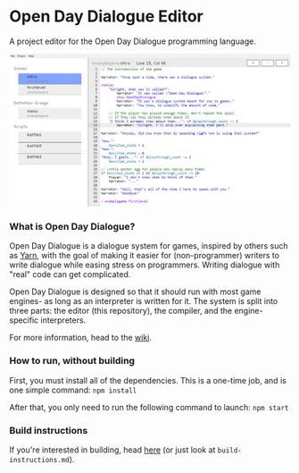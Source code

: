 # Open Day Dialogue Editor
A project editor for the Open Day Dialogue programming language.

![Screenshot](https://github.com/colinator27/open-day-dialogue-editor/blob/master/screenshots/1.png)

### What is Open Day Dialogue?
Open Day Dialogue is a dialogue system for games, inspired by others such as [Yarn](https://github.com/InfiniteAmmoInc/Yarn), with the goal of making it easier for (non-programmer) writers to write dialogue while easing stress on programmers. Writing dialogue with "real" code can get complicated.

Open Day Dialogue is designed so that it should run with most game engines- as long as an interpreter is written for it. The system is split into three parts: the editor (this repository), the compiler, and the engine-specific interpreters.

For more information, head to the [wiki](https://github.com/colinator27/open-day-dialogue-editor/wiki).

### How to run, without building
First, you must install all of the dependencies. This is a one-time job, and is one simple command:
`npm install`

After that, you only need to run the following command to launch:
`npm start`

### Build instructions
If you're interested in building, head [here](https://github.com/colinator27/open-day-dialogue-editor/build-instructions.md) (or just look at `build-instructions.md`).